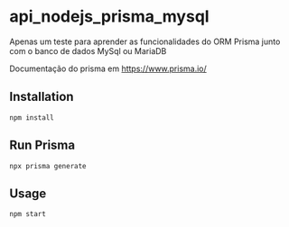 # api_nodejs_prisma_mysql
Apenas um teste para aprender as funcionalidades do ORM Prisma junto com o banco de dados MySql ou MariaDB

Documentação do prisma em https://www.prisma.io/

## Installation
```
npm install
```
## Run Prisma
```
npx prisma generate
```

## Usage
```
npm start
```


